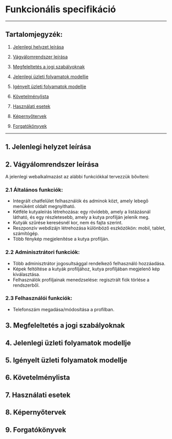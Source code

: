 # Funkcionális specifikáció

---

## Tartalomjegyzék:

1. [Jelenlegi helyzet leírása](#1-jelenlegi-helyzet-leírása)

2. [Vágyálomrendszer leírása](#2-vágyálomrendszer-leírása)

3. [Megfeleltetés a jogi szabályoknak](#3-megfeleltetés-a-jogi-szabályoknak)

4. [Jelenlegi üzleti folyamatok modellje](#4-jelenlegi-üzleti-folyamatok-modellje)

5. [Igényelt üzleti folyamatok modellje](#5-igényelt-üzleti-folyamatok-modellje)

6. [Követelménylista](#6-követelménylista)

7. [Használati esetek](#7-használati-esetek)

8. [Képernyőtervek](#8-képernyőtervek)

9. [Forgatókönyvek](#9-forgatókönyvek)

---

## 1. Jelenlegi helyzet leírása

## 2. Vágyálomrendszer leírása

A jelenlegi webalkalmazást az alábbi funkciókkal tervezzük bővíteni:

### 2.1 Általános funkciók:

- Integrált chatfelület felhasználók és adminok közt, amely lebegő menüként oldalt megnyitható.
- Kétféle kutyaleírás létrehozása: egy rövidebb, amely a listázásnál látható, és egy részletesebb, amely a
  kutya profilján jelenik meg.
- Kutyák szűrése keresésnél kor, nem és fajta szerint.
- Reszponzív webdizájn létrehozása különböző eszközökön: mobil, tablet, számítógép.
- Több fénykép megjelenítése a kutya profilján.

### 2.2 Adminisztrátori funkciók:

- Több adminisztrátor jogosultsággal rendelkező felhasználó hozzáadása.
- Képek feltöltése a kutyák profiljához, kutya profiljában megjelenő kép kiválasztása.
- Felhasználók profiljainak menedzselése: regisztrált fiók törlése a rendszerből.

### 2.3 Felhasználói funkciók:

- Telefonszám megadása/módosítása a profilban.

## 3. Megfeleltetés a jogi szabályoknak

## 4. Jelenlegi üzleti folyamatok modellje

## 5. Igényelt üzleti folyamatok modellje

## 6. Követelménylista

## 7. Használati esetek

## 8. Képernyőtervek

## 9. Forgatókönyvek

